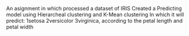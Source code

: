 An asignment in which processed a dataset of IRIS
Created a Predicting model using Hierarcheal clustering and K-Mean clustering
In which it will predict:
1setosa
2versicolor
3virginica, according to the petal length and petal width
